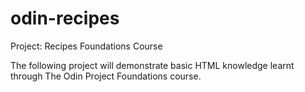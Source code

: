 # odin-recipes
Project: Recipes 
Foundations Course

The following project will demonstrate basic HTML knowledge learnt through The Odin Project Foundations course.